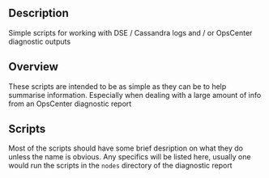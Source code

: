 ## Description
Simple scripts for working with DSE / Cassandra logs and / or OpsCenter diagnostic outputs

## Overview

These scripts are intended to be as simple as they can be to help summarise information. Especially when dealing with a large amount of info from an OpsCenter diagnostic report

## Scripts

Most of the scripts should have some brief desription on what they do unless the name is obvious. Any specifics will be listed here, usually one would run the scripts in the `nodes` directory of the diagnostic report
